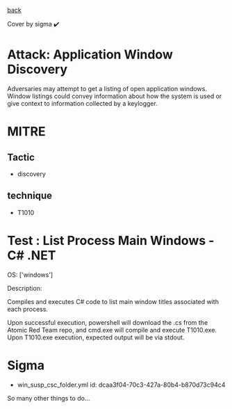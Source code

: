 [back](../index.md)

Cover by sigma :heavy_check_mark: 

# Attack: Application Window Discovery

 Adversaries may attempt to get a listing of open application windows. Window listings could convey information about how the system is used or give context to information collected by a keylogger.

# MITRE
## Tactic
  - discovery

## technique
  - T1010

# Test : List Process Main Windows - C# .NET

OS: ['windows']

Description:

 Compiles and executes C# code to list main window titles associated with each process.

Upon successful execution, powershell will download the .cs from the Atomic Red Team repo, and cmd.exe will compile and execute T1010.exe. Upon T1010.exe execution, expected output will be via stdout.


# Sigma
 - win_susp_csc_folder.yml id: dcaa3f04-70c3-427a-80b4-b870d73c94c4


 So many other things to do...